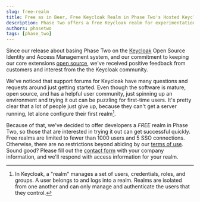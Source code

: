 ```yaml
---
slug: free-realm
title: Free as in Beer, Free Keycloak Realm in Phase Two's Hosted Keycloak
description: Phase Two offers a free Keycloak realm for experimentation or small companies to use at their discretion to implement Authentication or Authorization.
authors: phasetwo
tags: [phase_two]
---
```


Since our release about basing Phase Two on the [Keycloak](https://www.keycloak.org/) Open Source Identity and Access Management system, and our commitment to keeping our core extensions [open source](/docs/introduction/open-source), we've received positive feedback from customers and interest from the the Keycloak community.

We've noticed that support forums for Keycloak have many questions and requests around just getting started. Even though the software is mature, open source, and has a helpful user community, just spinning up an environment and trying it out can be puzzling for first-time users. It's pretty clear that a lot of people just give up, because they can't get a server running, let alone configure their first realm[^1].

Because of that, we've decided to offer developers a _FREE_ realm in Phase Two, so those that are interested in trying it out can get successful quickly. Free realms are limited to fewer than 1000 users and 5 SSO connections. Otherwise, there are no restrictions beyond abiding by our [terms of use](/docs/terms). Sound good? Please fill out the [contact form](https://docs.google.com/forms/d/e/1FAIpQLScIwakLlJpd9OS3r1fCsPDX01Y9BTSvxf5Ceru_FrpAQE5hIA/viewform?usp=sf_link) with your company information, and we'll respond with access information for your realm.

[^1]: In Keycloak, a "realm" manages a set of users, credentials, roles, and groups. A user belongs to and logs into a realm. Realms are isolated from one another and can only manage and authenticate the users that they control.
